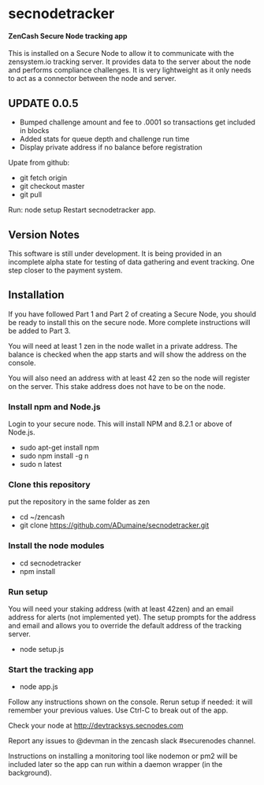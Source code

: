 # secnodetracker
#### ZenCash Secure Node tracking app

This is installed on a Secure Node to allow it to communicate with the zensystem.io tracking server. It provides data to the server about the node and performs compliance challenges. It is very lightweight as it only needs to act as a connector between the node and server.

## UPDATE 0.0.5 
 - Bumped challenge amount and fee to .0001 so transactions get included in blocks
 - Added stats for queue depth and challenge run time 
 - Display private address if no balance before registration
 
 


Upate from github:

   * git fetch origin
   * git checkout master
   * git pull

Run: node setup
Restart secnodetracker app.


## Version Notes
This software is still under development.  It is being provided in an incomplete alpha state for testing of data gathering and event tracking. One step closer to the payment system. 


## Installation
If you have followed Part 1 and Part 2 of creating a Secure Node, you should be ready to install this on the secure node. More complete instructions will be added to Part 3.  

You will need at least 1 zen in the node wallet in a private address. The balance is checked when the app starts and will show the address on the console.

You will also need an address with at least 42 zen so the node will register on the server.  This stake address does not have to be on the node. 

### Install npm and Node.js
Login to your secure node.  This will install NPM and 8.2.1 or above of Node.js. 

  * sudo apt-get install npm
  * sudo npm install -g n
  * sudo n latest

### Clone this repository
put the repository in the same folder as zen
  * cd ~/zencash
  * git clone https://github.com/ADumaine/secnodetracker.git
  
### Install the node modules
   * cd secnodetracker
   * npm install
   
### Run setup
You will need your staking address (with at least 42zen) and an email address for alerts (not implemented yet).
The setup prompts for the address and email and allows you to override the default address of the tracking server.

  * node setup.js

### Start the tracking app
  * node app.js
 
Follow any instructions shown on the console.  Rerun setup if needed: it will remember your previous values. 
Use Ctrl-C to break out of the app.
 
Check your node at http://devtracksys.secnodes.com
  
Report any issues to @devman in the zencash slack #securenodes channel. 

Instructions on installing a monitoring tool like nodemon or pm2 will be included later so the app can run within a daemon wrapper (in the background).


  



